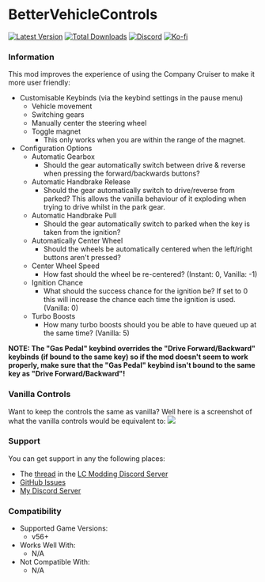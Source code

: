 # BetterVehicleControls

[![Latest Version](https://img.shields.io/thunderstore/v/Dev1A3/BetterVehicleControls?style=for-the-badge&logo=thunderstore&logoColor=white)](https://thunderstore.io/c/lethal-company/p/Dev1A3/BetterVehicleControls)
[![Total Downloads](https://img.shields.io/thunderstore/dt/Dev1A3/BetterVehicleControls?style=for-the-badge&logo=thunderstore&logoColor=white)](https://thunderstore.io/c/lethal-company/p/Dev1A3/BetterVehicleControls)
[![Discord](https://img.shields.io/discord/646323142737788928?style=for-the-badge&logo=discord&logoColor=white&label=Discord)](https://discord.gg/DZD2apDnMM)
[![Ko-fi](https://img.shields.io/badge/Donate-F16061.svg?style=for-the-badge&logo=ko-fi&logoColor=white&label=Ko-fi)](https://ko-fi.com/K3K8SOM8U)

### Information

This mod improves the experience of using the Company Cruiser to make it more user friendly:

- Customisable Keybinds (via the keybind settings in the pause menu)
  - Vehicle movement
  - Switching gears
  - Manually center the steering wheel
  - Toggle magnet
    - This only works when you are within the range of the magnet.
- Configuration Options
  - Automatic Gearbox
    - Should the gear automatically switch between drive & reverse when pressing the forward/backwards buttons?
  - Automatic Handbrake Release
    - Should the gear automatically switch to drive/reverse from parked? This allows the vanilla behaviour of it exploding when trying to drive whilst in the park gear.
  - Automatic Handbrake Pull
    - Should the gear automatically switch to parked when the key is taken from the ignition?
  - Automatically Center Wheel
    - Should the wheels be automatically centered when the left/right buttons aren't pressed?
  - Center Wheel Speed
    - How fast should the wheel be re-centered? (Instant: 0, Vanilla: -1)
  - Ignition Chance
    - What should the success chance for the ignition be? If set to 0 this will increase the chance each time the ignition is used. (Vanilla: 0)
  - Turbo Boosts
    - How many turbo boosts should you be able to have queued up at the same time? (Vanilla: 5)

**NOTE: The "Gas Pedal" keybind overrides the "Drive Forward/Backward" keybinds (if bound to the same key) so if the mod doesn't seem to work properly, make sure that the "Gas Pedal" keybind isn't bound to the same key as "Drive Forward/Backward"!**

### Vanilla Controls

Want to keep the controls the same as vanilla? Well here is a screenshot of what the vanilla controls would be equivalent to:
![](https://i.gyazo.com/0962779de88f44dbe72515c683c276d7.png)

### Support

You can get support in any the following places:

- The [thread](https://discord.com/channels/1168655651455639582/1256643307921084437) in the [LC Modding Discord Server](https://discord.gg/lcmod)
- [GitHub Issues](https://github.com/1A3Dev/LC-BetterVehicleControls/issues)
- [My Discord Server](https://discord.gg/DZD2apDnMM)

### Compatibility

- Supported Game Versions:
  - v56+
- Works Well With:
  - N/A
- Not Compatible With:
  - N/A
